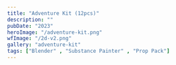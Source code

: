```yaml
---
title: "Adventure Kit (12pcs)"
description: ""
pubDate: "2023"
heroImage: "/adventure-kit.png"
wfImage: "/2d-v2.png"
gallery: "adventure-kit"
tags: ["Blender" , "Substance Painter" , "Prop Pack"]
---
```


